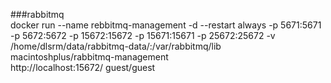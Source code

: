 ###rabbitmq  
docker run --name rebbitmq-management -d --restart always -p 5671:5671 -p 5672:5672  -p 15672:15672 -p 15671:15671  -p 25672:25672  -v /home/dlsrm/data/rabbitmq-data/:/var/rabbitmq/lib  macintoshplus/rabbitmq-management  
http://localhost:15672/   guest/guest  
